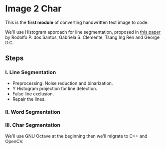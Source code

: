 # Image 2 Char

This is the **first module** of converting handwritten text image to code.

We'll use Histogram approach for line segmentation, proposed in [this paper](http://www.cvc.uab.es/icdar2009/papers/3725a651.pdf) by Rodolfo P. dos Santos, Gabriela S. Clemente, Tsang Ing Ren and George D.C.

## Steps
### I. Line Segmentation
* Preprocessing: Noise reduction and binarization.
* Y Histogram projection for line detection.
* False line exclusion.
* Repair the lines.
### II. Word Segmentation
### III. Char Segmentation

We'll use GNU Octave at the beginning then we'll migrate to C++ and OpenCV.
